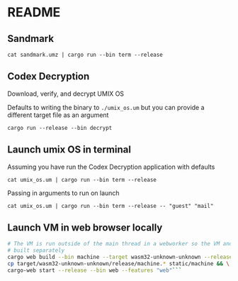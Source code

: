 # README

## Sandmark

`cat sandmark.umz | cargo run --bin term --release`

## Codex Decryption

Download, verify, and decrypt UMIX OS

Defaults to writing the binary to `./umix_os.um` but
you can provide a different target file as an argument

`cargo run --release --bin decrypt`

## Launch umix OS in terminal

Assuming you have run the Codex Decryption application with defaults

`cat umix_os.um | cargo run --bin term --release`

Passing in arguments to run on launch

`cat umix_os.um | cargo run --bin term --release -- "guest" "mail"`

## Launch VM in web browser locally

```sh 
# The VM is run outside of the main thread in a webworker so the VM and View are
# built separately 
cargo web build --bin machine --target wasm32-unknown-unknown --release --features "web" && \
cp target/wasm32-unknown-unknown/release/machine.* static/machine && \
cargo-web start --release --bin web --features "web"```